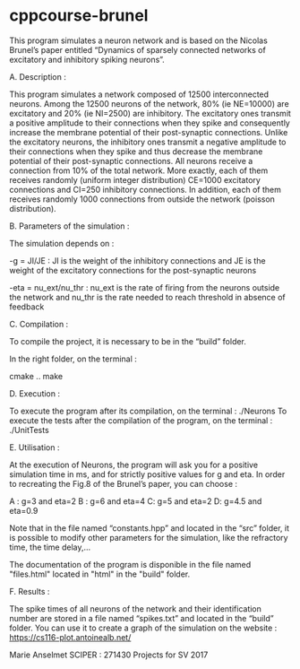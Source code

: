 # cppcourse-brunel

This program simulates a neuron network and is based on the Nicolas Brunel’s paper entitled “Dynamics of sparsely connected networks of excitatory and inhibitory spiking neurons”.



A. Description :

This program simulates a network composed of 12500 interconnected neurons. 
Among the 12500 neurons of the network, 80% (ie NE=10000) are excitatory and 20% (ie NI=2500) are inhibitory. 
The excitatory ones transmit a positive amplitude to their connections when they spike and consequently increase the membrane potential of their post-synaptic connections.
Unlike the excitatory neurons, the inhibitory ones transmit a negative amplitude to their connections when they spike and thus decrease the membrane potential of their post-synaptic connections.
All neurons receive a connection from 10% of the total network. 
More exactly, each of them receives randomly (uniform integer distribution) CE=1000 excitatory connections and CI=250 inhibitory connections.
In addition, each of them receives randomly 1000 connections from outside the network (poisson distribution).



B. Parameters of the simulation :

The simulation depends on :

-g = JI/JE : JI is the weight of the inhibitory connections and JE is the weight of the excitatory connections for the post-synaptic neurons

-eta = nu_ext/nu_thr : nu_ext is the rate of firing from the neurons outside the network and nu_thr is the rate needed to reach threshold in absence of feedback



C. Compilation :

To compile the project, it is necessary to be in the “build” folder.

In the right folder, on the terminal :

cmake ..
make



D. Execution :

To execute the program after its compilation, on the terminal :   ./Neurons
To execute the tests after the compilation of the program, on the terminal :   ./UnitTests



E. Utilisation :

At the execution of Neurons, the program will ask you for a positive simulation time in ms, and for strictly positive values for g and eta.
In order to recreating the Fig.8 of the Brunel’s paper, you can choose :

A : g=3 and eta=2
B : g=6 and eta=4
C: g=5 and eta=2
D: g=4.5 and eta=0.9


Note that in the file named “constants.hpp” and located in the “src” folder, it is possible to modify other parameters for the simulation, like the refractory time, the time delay,…

The documentation of the program is disponible in the file named "files.html" located in "html" in the "build" folder.



F. Results :

The spike times of all neurons of the network and their identification number are stored in a file named “spikes.txt” and located in the “build” folder.
You can use it to create a graph of the simulation on the website : https://cs116-plot.antoinealb.net/



Marie Anselmet
SCIPER : 271430
Projects for SV 2017
